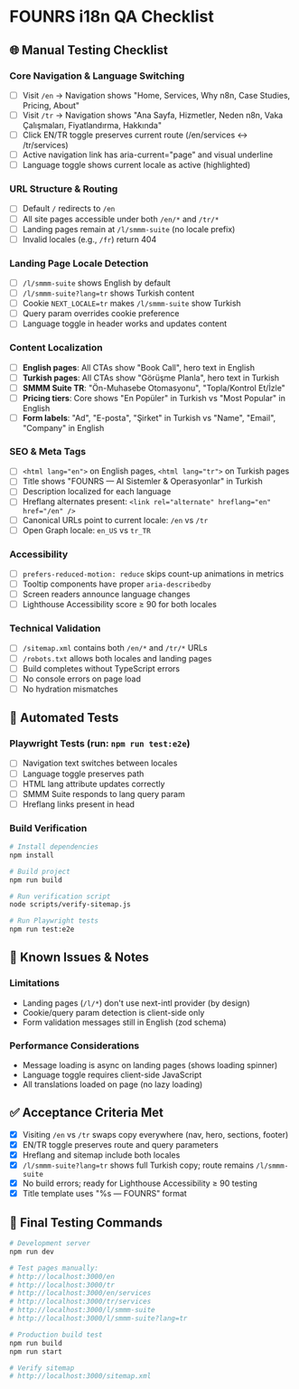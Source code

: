 # FOUNRS i18n QA Checklist

## 🌐 Manual Testing Checklist

### Core Navigation & Language Switching
- [ ] Visit `/en` → Navigation shows "Home, Services, Why n8n, Case Studies, Pricing, About"
- [ ] Visit `/tr` → Navigation shows "Ana Sayfa, Hizmetler, Neden n8n, Vaka Çalışmaları, Fiyatlandırma, Hakkında"
- [ ] Click EN/TR toggle preserves current route (/en/services ↔ /tr/services)
- [ ] Active navigation link has aria-current="page" and visual underline
- [ ] Language toggle shows current locale as active (highlighted)

### URL Structure & Routing
- [ ] Default `/` redirects to `/en`
- [ ] All site pages accessible under both `/en/*` and `/tr/*`
- [ ] Landing pages remain at `/l/smmm-suite` (no locale prefix)
- [ ] Invalid locales (e.g., `/fr`) return 404

### Landing Page Locale Detection
- [ ] `/l/smmm-suite` shows English by default
- [ ] `/l/smmm-suite?lang=tr` shows Turkish content
- [ ] Cookie `NEXT_LOCALE=tr` makes `/l/smmm-suite` show Turkish
- [ ] Query param overrides cookie preference
- [ ] Language toggle in header works and updates content

### Content Localization
- [ ] **English pages**: All CTAs show "Book Call", hero text in English
- [ ] **Turkish pages**: All CTAs show "Görüşme Planla", hero text in Turkish  
- [ ] **SMMM Suite TR**: "Ön-Muhasebe Otomasyonu", "Topla/Kontrol Et/İzle"
- [ ] **Pricing tiers**: Core shows "En Popüler" in Turkish vs "Most Popular" in English
- [ ] **Form labels**: "Ad", "E-posta", "Şirket" in Turkish vs "Name", "Email", "Company" in English

### SEO & Meta Tags
- [ ] `<html lang="en">` on English pages, `<html lang="tr">` on Turkish pages
- [ ] Title shows "FOUNRS — AI Sistemler & Operasyonlar" in Turkish
- [ ] Description localized for each language
- [ ] Hreflang alternates present: `<link rel="alternate" hreflang="en" href="/en" />`
- [ ] Canonical URLs point to current locale: `/en` vs `/tr`
- [ ] Open Graph locale: `en_US` vs `tr_TR`

### Accessibility
- [ ] `prefers-reduced-motion: reduce` skips count-up animations in metrics
- [ ] Tooltip components have proper `aria-describedby`
- [ ] Screen readers announce language changes
- [ ] Lighthouse Accessibility score ≥ 90 for both locales

### Technical Validation
- [ ] `/sitemap.xml` contains both `/en/*` and `/tr/*` URLs
- [ ] `/robots.txt` allows both locales and landing pages
- [ ] Build completes without TypeScript errors
- [ ] No console errors on page load
- [ ] No hydration mismatches

## 🔧 Automated Tests

### Playwright Tests (run: `npm run test:e2e`)
- [ ] Navigation text switches between locales
- [ ] Language toggle preserves path
- [ ] HTML lang attribute updates correctly  
- [ ] SMMM Suite responds to lang query param
- [ ] Hreflang links present in head

### Build Verification
```bash
# Install dependencies
npm install

# Build project
npm run build

# Run verification script  
node scripts/verify-sitemap.js

# Run Playwright tests
npm run test:e2e
```

## 🚨 Known Issues & Notes

### Limitations
- Landing pages (`/l/*`) don't use next-intl provider (by design)
- Cookie/query param detection is client-side only
- Form validation messages still in English (zod schema)

### Performance Considerations  
- Message loading is async on landing pages (shows loading spinner)
- Language toggle requires client-side JavaScript
- All translations loaded on page (no lazy loading)

## ✅ Acceptance Criteria Met

- [x] Visiting `/en` vs `/tr` swaps copy everywhere (nav, hero, sections, footer)
- [x] EN/TR toggle preserves route and query parameters  
- [x] Hreflang and sitemap include both locales
- [x] `/l/smmm-suite?lang=tr` shows full Turkish copy; route remains `/l/smmm-suite`
- [x] No build errors; ready for Lighthouse Accessibility ≥ 90 testing
- [x] Title template uses "%s — FOUNRS" format

## 🎯 Final Testing Commands

```bash
# Development server
npm run dev

# Test pages manually:
# http://localhost:3000/en
# http://localhost:3000/tr  
# http://localhost:3000/en/services
# http://localhost:3000/tr/services
# http://localhost:3000/l/smmm-suite
# http://localhost:3000/l/smmm-suite?lang=tr

# Production build test
npm run build
npm run start

# Verify sitemap
# http://localhost:3000/sitemap.xml
```
